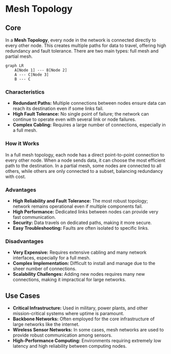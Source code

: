 # Mesh Topology

## Core

In a **Mesh Topology**, every node in the network is connected directly to every other node. This creates multiple paths for data to travel, offering high redundancy and fault tolerance. There are two main types: full mesh and partial mesh.

```mermaid
graph LR
    A[Node 1] --- B[Node 2]
    A --- C[Node 3]
    B --- C
```

### Characteristics

-   **Redundant Paths:** Multiple connections between nodes ensure data can reach its destination even if some links fail.
-   **High Fault Tolerance:** No single point of failure; the network can continue to operate even with several link or node failures.
-   **Complex Cabling:** Requires a large number of connections, especially in a full mesh.

### How it Works

In a full mesh topology, each node has a direct point-to-point connection to every other node. When a node sends data, it can choose the most efficient path to the destination. In a partial mesh, some nodes are connected to all others, while others are only connected to a subset, balancing redundancy with cost.

### Advantages

-   **High Reliability and Fault Tolerance:** The most robust topology; network remains operational even if multiple components fail.
-   **High Performance:** Dedicated links between nodes can provide very fast communication.
-   **Security:** Data travels on dedicated paths, making it more secure.
-   **Easy Troubleshooting:** Faults are often isolated to specific links.

### Disadvantages

-   **Very Expensive:** Requires extensive cabling and many network interfaces, especially for a full mesh.
-   **Complex Implementation:** Difficult to install and manage due to the sheer number of connections.
-   **Scalability Challenges:** Adding new nodes requires many new connections, making it impractical for large networks.

## Use Cases

-   **Critical Infrastructure:** Used in military, power plants, and other mission-critical systems where uptime is paramount.
-   **Backbone Networks:** Often employed for the core infrastructure of large networks like the internet.
-   **Wireless Sensor Networks:** In some cases, mesh networks are used to provide robust communication among sensors.
-   **High-Performance Computing:** Environments requiring extremely low latency and high reliability between computing nodes.
